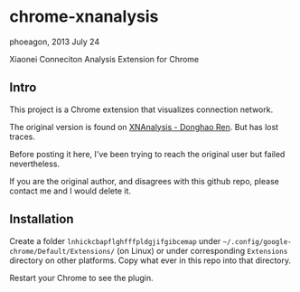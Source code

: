 chrome-xnanalysis
=================
phoeagon, 2013 July 24

Xiaonei Conneciton Analysis Extension for Chrome

## Intro

This project is a Chrome extension that visualizes connection network.

The original version is found on [XNAnalysis - Donghao Ren](http://donghaoren.org/projects/xnanalysis). But has lost traces.

Before posting it here, I've been trying to reach the original user but
failed nevertheless.

If you are the original author, and disagrees with this github repo, please
contact me and I would delete it.

## Installation
Create a folder `lnhickcbapflghfffpldgjifgibcemap` under `~/.config/google-chrome/Default/Extensions/` (on Linux) or under corresponding `Extensions` directory on other platforms.
Copy what ever in this repo into that directory.

Restart your Chrome to see the plugin.
